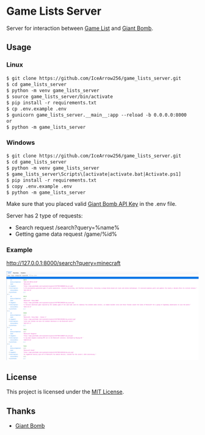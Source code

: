 # Game Lists Server

Server for interaction between [Game List](https://github.com/IceArrow256/game_lists) and [Giant Bomb](https://www.giantbomb.com/).

## Usage

### Linux
```
$ git clone https://github.com/IceArrow256/game_lists_server.git
$ cd game_lists_server
$ python -m venv game_lists_server
$ source game_lists_server/bin/activate
$ pip install -r requirements.txt
$ cp .env.example .env
$ gunicorn game_lists_server.__main__:app --reload -b 0.0.0.0:8000
or
$ python -m game_lists_server
```
### Windows
```
$ git clone https://github.com/IceArrow256/game_lists_server.git
$ cd game_lists_server
$ python -m venv game_lists_server
$ game_lists_server\Scripts\[activate|activate.bat|Activate.ps1]
$ pip install -r requirements.txt
$ copy .env.example .env
$ python -m game_lists_server
```

Make sure that you placed valid [Giant Bomb API Key](https://www.giantbomb.com/api/) in the .env file.

Server has 2 type of requests:
- Search request /search?query=%name%
- Getting game data request /game/%id%

### Example


http://127.0.0.1:8000/search?query=minecraft

<img src="images/2021-04-30T18_59_22.png" width="800"/>


## License

This project is licensed under the [MIT License](LICENSE).

## Thanks
- [Giant Bomb](https://www.giantbomb.com)
